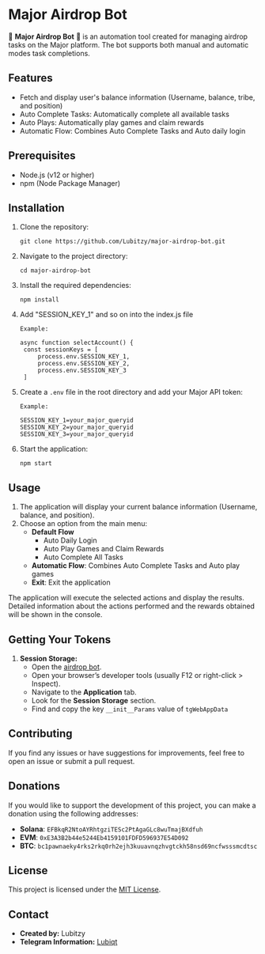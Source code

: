 # Major Airdrop Bot

🚀 **Major Airdrop Bot** 🚀 is an automation tool created for managing airdrop tasks on the Major platform. The bot supports both manual and automatic modes task completions.

## Features

- Fetch and display user's balance information (Username, balance, tribe, and position)
- Auto Complete Tasks: Automatically complete all available tasks
- Auto Plays: Automatically play games and claim rewards
- Automatic Flow: Combines Auto Complete Tasks and Auto daily login

## Prerequisites

- Node.js (v12 or higher)
- npm (Node Package Manager)

## Installation

1. Clone the repository:

   ```
   git clone https://github.com/Lubitzy/major-airdrop-bot.git
   ```

2. Navigate to the project directory:

   ```
   cd major-airdrop-bot
   ```

3. Install the required dependencies:

   ```
   npm install
   ```

4. Add "SESSION_KEY_1" and so on into the index.js file

   ```
   Example:

   async function selectAccount() {
    const sessionKeys = [
        process.env.SESSION_KEY_1,
        process.env.SESSION_KEY_2,
        process.env.SESSION_KEY_3
    ]

   ```

5. Create a `.env` file in the root directory and add your Major API token:

   ```
   Example:

   SESSION_KEY_1=your_major_queryid
   SESSION_KEY_2=your_major_queryid
   SESSION_KEY_3=your_major_queryid

   ```

6. Start the application:

   ```
   npm start
   ```

## Usage

1. The application will display your current balance information (Username, balance, and position).
2. Choose an option from the main menu:
   - **Default Flow**
     - Auto Daily Login
     - Auto Play Games and Claim Rewards
     - Auto Complete All Tasks
   - **Automatic Flow**: Combines Auto Complete Tasks and Auto play games
   - **Exit**: Exit the application

The application will execute the selected actions and display the results. Detailed information about the actions performed and the rewards obtained will be shown in the console.

## Getting Your Tokens

1. **Session Storage:**
   - Open the [airdrop bot](https://t.me/major/start?startapp=1191390170).
   - Open your browser’s developer tools (usually F12 or right-click > Inspect).
   - Navigate to the **Application** tab.
   - Look for the **Session Storage** section.
   - Find and copy the key `__init__Params` value of `tgWebAppData`

## Contributing

If you find any issues or have suggestions for improvements, feel free to open an issue or submit a pull request.

## Donations

If you would like to support the development of this project, you can make a donation using the following addresses:

- **Solana**: `EFBkqR2NtoAYRhtgziTESc2PtAgaGLc8wuTmajBXdfuh`
- **EVM**: `0xE3A3B2b44e5244Eb4159101FDFD596937E54D092`
- **BTC**: `bc1pawnaeky4rks2rkq0rh2ejh3kuuavnqzhvgtckh58nsd69ncfwsssmcdtsc`

## License

This project is licensed under the [MIT License](LICENSE).

## Contact

- **Created by:** Lubitzy
- **Telegram Information:** [Lubiqt](https://t.me/Lubiqt)
